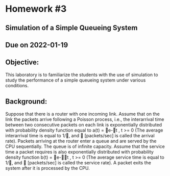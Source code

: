 # Homework #3 
## Simulation of a Simple Queueing System

## Due on 2022-01-19 

## Objective:  
This laboratory is to familiarize the students with the use of simulation to study the performance of a simple queueing system under various conditions.

## Background:
Suppose that there is a router with one incoming link.  Assume that on the link the packets arrive following a Poisson process, i.e., the interarrival time between two consecutive packets on each link is exponentially distributed with probability density function equal to a(t) = e-t , t >= 0 (The average interarrival time is equal to 1/, and  [packets/sec] is called the arrival rate). Packets arriving at the router enter a queue and are served by the CPU sequentially.  The queue is of infinite capacity.  Assume that the service time a packet requires is also exponentially distributed with probability density function b(t) = e-t , t >= 0 (The average service time is equal to 1/, and  [packets/sec] is called the service rate). A packet exits the system after it is processed by the CPU.
